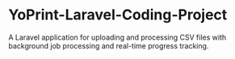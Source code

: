 # YoPrint-Laravel-Coding-Project
A Laravel application for uploading and processing CSV files with background job processing and real-time progress tracking.
